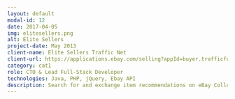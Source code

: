```yaml
---
layout: default
modal-id: 12
date: 2017-04-05
img: elitesellers.png
alt: Elite Sellers
project-date: May 2013
client-name: Elite Sellers Traffic Net
client-url: https://applications.ebay.com/selling?appId=buyer.trafficfunnel.com
category: cat1
role: CTO & Lead Full-Stack Developer
technologies: Java, PHP, jQuery, Ebay API
description: Search for and exchange item recommendations on eBay Collections with potentially thousands of other sellers having the most optimum value. Additionally, subscribers of this applications will also get their listings frequently indexed by top search engines for much better ranking. 
---
```

